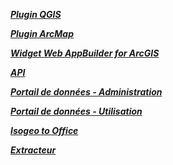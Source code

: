 <html>
<head>
  <link href="https://maxcdn.bootstrapcdn.com/bootstrap/3.3.7/css/bootstrap.min.css" rel="stylesheet" integrity="sha384-BVYiiSIFeK1dGmJRAkycuHAHRg32OmUcww7on3RYdg4Va+PmSTsz/K68vbdEjh4u" crossorigin="anonymous">
  <!-- Optional Bootstrap theme -->
  <link rel="stylesheet" href="https://maxcdn.bootstrapcdn.com/bootstrap/3.3.7/css/bootstrap-theme.min.css" integrity="sha384-rHyoN1iRsVXV4nD0JutlnGaslCJuC7uwjduW9SVrLvRYooPp2bWYgmgJQIXwl/Sp" crossorigin="anonymous">
  <!-- jQuery -->
  <script src="https://cdnjs.cloudflare.com/ajax/libs/jquery/3.2.1/jquery.min.js"></script>
  <!-- Font Awesome -->
  <script src="https://use.fontawesome.com/447cdf6c35.js"></script>
  <!-- BootStrap -->
  <script src="https://maxcdn.bootstrapcdn.com/bootstrap/3.3.7/js/bootstrap.min.js" integrity="sha384-Tc5IQib027qvyjSMfHjOMaLkfuWVxZxUPnCJA7l2mCWNIpG9mGCD8wGNIcPD7Txa" crossorigin="anonymous"></script>
</head>
<body>
	<div id= "main_content" class="container">
		<div class="clearfix">
		  <div class="col-md-3 col-sm-6">
		    <a href="https://isogeo.gitbooks.io/app-plugin-arcmap/content/fr/" class="btn btn-lg btn-block btn-default">
		      <p><i class="fa fa-2x fa-calendar"></p>
		      <p><b>Plugin QGIS</b></p>
		    </a>
		  </div>
		  <div class="col-md-3 col-sm-6">
		    <a href="https://isogeo.gitbooks.io/app-plugin-arcmap/content/fr/" class="btn btn-lg btn-block btn-default">
		      <p><i class="fa fa-2x fa-briefcase"></p>
		      <p><b>Plugin ArcMap</b></p>
		    </a>
		  </div>
		  <div class="col-md-3 col-sm-6">
		    <a href="https://isogeo.gitbooks.io/app-widget-esri-webappbuilder/content/fr/" class="btn btn-lg btn-block btn-default">
		      <p><i class="fa fa-2x fa-paste"></p>
		      <p><b>Widget Web AppBuilder for ArcGIS</b></p>
		    </a>
		  </div>
		  <div class="col-md-3 col-sm-6">
		    <a href="https://isogeo.gitbooks.io/api/content/fr/" class="btn btn-lg btn-block btn-default">
		      <p><i class="fa fa-2x fa-dashboard"></p>
		      <p><b>API</b></p>
		    </a>
		  </div>
		  <div class="col-md-3 col-sm-6">
		    <a href="https://isogeo.gitbooks.io/app-portal-pixup-admin/content/" class="btn btn-lg btn-block btn-default">
		      <p><i class="fa fa-2x fa-map"></p>
		      <p><b>Portail de données - Administration</b></p>
		    </a>
		  </div>
		  <div class="col-md-3 col-sm-6">
		    <a href="https://isogeo.gitbooks.io/app-portal-pixup-user/content/" class="btn btn-lg btn-block btn-default">
		      <p><i class="fa fa-2x fa-calendar-check-o"></p>
		      <p><b>Portail de données - Utilisation</b></p>
		    </a>
		  </div>
		  <div class="col-md-3 col-sm-6">
		    <a href="https://isogeo.gitbooks.io/app-isogeo2office/content/fr/" class="btn btn-lg btn-block btn-default">
		      <p><i class="fa fa-2x fa-cloud-upload"></p>
		      <p><b>Isogeo to Office</b></p>
		    </a>
		  </div>
		  <div class="col-md-3 col-sm-6">
		    <a href="https://isogeo.gitbooks.io/app-extractor/content/" class="btn btn-lg btn-block btn-default">
		      <p><i class="fa fa-2x fa-send"></p>
		      <p><b>Extracteur</b></p>
		    </a>
		  </div>
		</div>
	<div class="container">
</body>
</html>